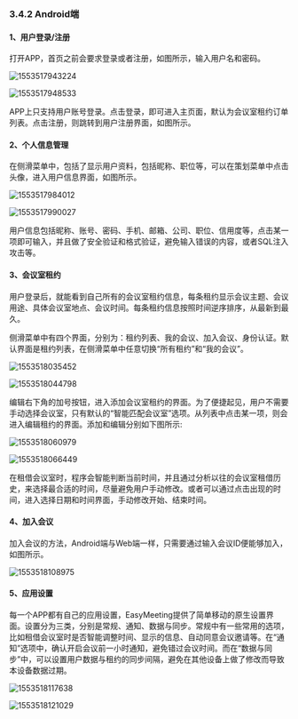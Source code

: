 ### 3.4.2 Android端

#### 1、用户登录/注册


打开APP，首页之前会要求登录或者注册，如图所示，输入用户名和密码。

![1553517943224](README.assets/1553517943224.png)

![1553517948533](README.assets/1553517948533.png)

APP上只支持用户账号登录。点击登录，即可进入主页面，默认为会议室租约订单列表。点击注册，则跳转到用户注册界面，如图所示。



#### 2、个人信息管理


在侧滑菜单中，包括了显示用户资料，包括昵称、职位等，可以在策划菜单中点击头像，进入用户信息界面，如图所示。

![1553517984012](README.assets/1553517984012.png)

![1553517990027](README.assets/1553517990027.png)

用户信息包括昵称、账号、密码、手机、邮箱、公司、职位、信用度等，点击某一项即可输入，并且做了安全验证和格式验证，避免输入错误的内容，或者SQL注入攻击等。

#### 3、会议室租约

用户登录后，就能看到自己所有的会议室租约信息，每条租约显示会议主题、会议用途、具体会议室地点、会议时间。每条租约信息按照时间逆序排序，从最新到最久。

侧滑菜单中有四个界面，分别为：租约列表、我的会议、加入会议、身份认证。默认界面是租约列表，在侧滑菜单中任意切换“所有租约”和“我的会议”。

![1553518035452](README.assets/1553518035452.png)

![1553518044798](README.assets/1553518044798.png)

编辑右下角的加号按钮，进入添加会议室租约的界面。为了便捷起见，用户不需要手动选择会议室，只有默认的“智能匹配会议室”选项。从列表中点击某一项，则会进入编辑租约的界面。添加和编辑分别如下图所示: 

![1553518060979](README.assets/1553518060979.png)

![1553518066449](README.assets/1553518066449.png)

在租借会议室时，程序会智能判断当前时间，并且通过分析以往的会议室租借历史，来选择最合适的时间，尽量避免用户手动修改。或者可以通过点击出现的时间，进入选择日期和时间界面，手动修改开始、结束时间。

#### 4、加入会议

加入会议的方法，Android端与Web端一样，只需要通过输入会议ID便能够加入，如图所示。

![1553518108975](README.assets/1553518108975.png)

#### 5、应用设置

每一个APP都有自己的应用设置，EasyMeeting提供了简单移动的原生设置界面。设置分为三类，分别是常规、通知、数据与同步。常规中有一些常用的选项，比如租借会议室时是否智能调整时间、显示的信息、自动同意会议邀请等。在“通知”选项中，确认开启会议前一小时通知，避免错过会议时间。而在“数据与同步”中，可以设置用户数据与租约的同步间隔，避免在其他设备上做了修改而导致本设备数据过期。

![1553518117638](README.assets/1553518117638.png)

![1553518121029](README.assets/1553518121029.png)